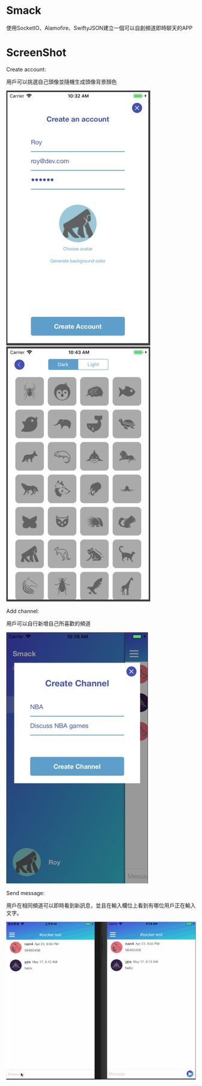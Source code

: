 # Smack

使用SocketIO、Alamofire、SwiftyJSON建立一個可以自創頻道即時聊天的APP

# ScreenShot

Create account:

用戶可以挑選自己頭像並隨機生成頭像背景顏色

![image](https://github.com/tsoo6464/Smack/blob/master/Picture/createAccount.jpg)
![image](https://github.com/tsoo6464/Smack/blob/master/Picture/avatarPick.jpg)

Add channel:

用戶可以自行新增自己所喜歡的頻道

![image](https://github.com/tsoo6464/Smack/blob/master/Picture/addChannel.jpg)

Send message:

用戶在相同頻道可以即時看到新訊息，並且在輸入欄位上看到有哪位用戶正在輸入文字。

![image](https://github.com/tsoo6464/Smack/blob/master/Picture/usingSocketSendMessages.gif)
